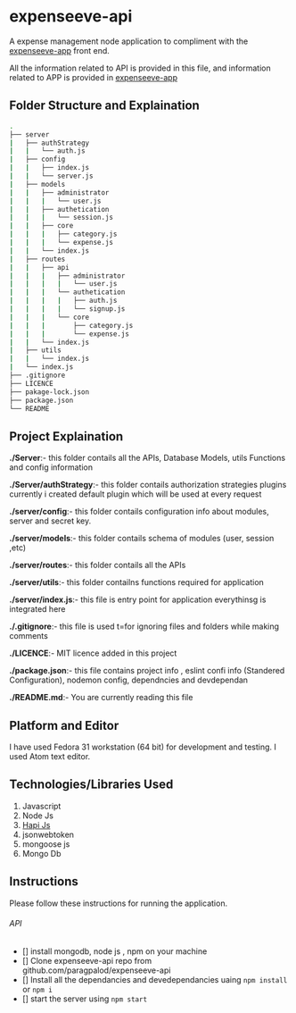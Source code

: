 # expenseeve-api

A expense management node application to compliment with the [expenseeve-app](https://github.com/paragpalod/expenseeve-app) front end.

All the information related to API is provided in this file, and information related to APP is provided in [expenseeve-app](https://github.com/paragpalod/expenseeve-app)

## Folder Structure and Explaination

```bash
.
├── server
|   ├── authStrategy
|   |   └── auth.js
|   ├── config
|   |   ├── index.js
|   |   └── server.js
|   ├── models
|   |   ├── administrator
|   |   |   └── user.js
|   |   ├── authetication
|   |   |   └── session.js
|   |   ├── core
|   |   |   ├── category.js
|   |   |   └── expense.js
|   |   └── index.js
|   ├── routes
|   |   ├── api
|   |   |   ├── administrator
|   |   |   |   └── user.js
|   |   |   └── authetication
|   |   |   |   ├── auth.js
|   |   |   |   └── signup.js
|   |   |   └── core
|   |   |       ├── category.js
|   |   |       └── expense.js
|   |   └── index.js
|   ├── utils
|   |   └── index.js
|   └── index.js
├── .gitignore
├── LICENCE
├── pakage-lock.json
├── package.json
└── README
```

## Project Explaination

**./Server**:- this folder contails all the APIs, Database Models, utils Functions and config information

**./Server/authStrategy**:- this folder contails authorization strategies plugins currently i created default plugin which will be used at every request

**./server/config**:- this folder contails configuration info about modules, server and secret key.

**./server/models**:- this folder contails schema of modules (user, session ,etc) 

**./server/routes**:- this folder contails all the APIs

**./server/utils**:- this folder contailns  functions required for application

**./server/index.js**:- this file is entry point for application everythinsg is integrated here

**./.gitignore**:- this file is used t=for ignoring files and folders while making comments

**./LICENCE**:- MIT licence added in this project

**./package.json**:- this file contains project info , eslint confi info (Standered Configuration), nodemon config, dependncies and devdependan

**./README.md**:- You are currently reading this file

## Platform and Editor
I have used Fedora 31 workstation (64 bit) for development and testing. I used Atom text editor.

## Technologies/Libraries Used

1. Javascript
2. Node Js
3. [Hapi Js](https://hapi.dev/api/?v=19.1.1#route-options)
4. jsonwebtoken
5. mongoose js
6. Mongo Db

Instructions
--------------
Please follow these instructions for running the application.

###### API
- [] install mongodb, node js , npm on your machine
- [] Clone expenseeve-api repo from github.com/paragpalod/expenseeve-api
- [] Install all the dependancies and devedependancies uaing ```npm install``` or ```npm i```
- [] start the server using ```npm start```
